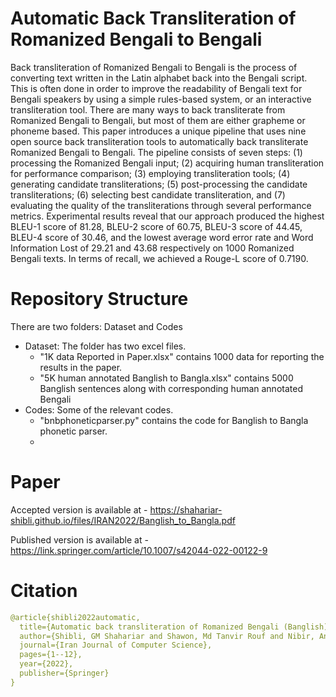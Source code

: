 # Automatic Back Transliteration of Romanized Bengali to Bengali
 
 Back transliteration of Romanized Bengali to Bengali is the process of converting text written in the Latin alphabet 
 back into the Bengali script. This is often done in order to improve the readability of Bengali text for Bengali speakers 
 by using a simple rules-based system, or an interactive transliteration tool. There are many ways to back transliterate 
 from Romanized Bengali to Bengali, but most of them are either grapheme or phoneme based. This paper introduces a unique 
 pipeline that uses nine open source back transliteration tools to automatically back transliterate Romanized Bengali to 
 Bengali. The pipeline consists of seven steps: (1) processing the Romanized Bengali input; (2) acquiring human transliteration 
 for performance comparison; (3) employing transliteration tools; (4) generating candidate transliterations; (5) post-processing 
 the candidate transliterations; (6) selecting best candidate transliteration, and (7) evaluating the quality of the 
 transliterations through several performance metrics. Experimental results reveal that our approach produced the highest 
 BLEU-1 score of 81.28, BLEU-2 score of 60.75, BLEU-3 score of 44.45, BLEU-4 score of 30.46, and the lowest average word error 
 rate and Word Information Lost of 29.21 and 43.68 respectively on 1000 Romanized Bengali texts. In terms of recall, we 
 achieved a Rouge-L score of 0.7190.

# Repository Structure

There are two folders: Dataset and Codes
+ Dataset: The folder has two excel files. 
	- "1K data Reported in Paper.xlsx" contains 1000 data for reporting the results in the paper.
	- "5K human annotated Banglish to Bangla.xlsx" contains 5000 Banglish sentences along with corresponding human annotated Bengali
+ Codes: Some of the relevant codes.
	- "bnbphoneticparser.py" contains the code for Banglish to Bangla phonetic parser.
	- 

# Paper

Accepted version is available at - https://shahariar-shibli.github.io/files/IRAN2022/Banglish_to_Bangla.pdf

Published version is available at - https://link.springer.com/article/10.1007/s42044-022-00122-9

# Citation
```yaml
@article{shibli2022automatic,
  title={Automatic back transliteration of Romanized Bengali (Banglish) to Bengali},
  author={Shibli, GM Shahariar and Shawon, Md Tanvir Rouf and Nibir, Anik Hassan and Miandad, Md Zabed and Mandal, Nibir Chandra},
  journal={Iran Journal of Computer Science},
  pages={1--12},
  year={2022},
  publisher={Springer}
}
```